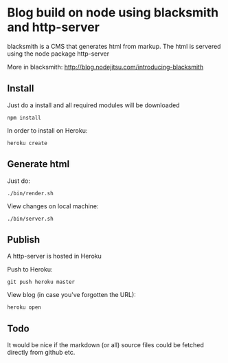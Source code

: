 Blog build on node using blacksmith and http-server
==================================================

blacksmith is a CMS that generates html from markup. The html is servered using the node package http-server

More in blacksmith: http://blog.nodejitsu.com/introducing-blacksmith


Install
------

Just do a install and all required modules will be downloaded
```
npm install
```

In order to install on Heroku:
```
heroku create
```


Generate html
-------------

Just do:
```
./bin/render.sh
```

View changes on local machine:
```
./bin/server.sh
```


Publish
------

A http-server is hosted in Heroku

Push to Heroku:
```
git push heroku master 
```


View blog (in case you've forgotten the URL):
```
heroku open
```


Todo
---

It would be nice if the markdown (or all) source files could be fetched directly from github etc.
